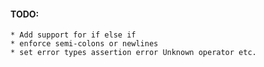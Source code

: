 


#### TODO:
    * Add support for if else if
    * enforce semi-colons or newlines
    * set error types assertion error Unknown operator etc.
